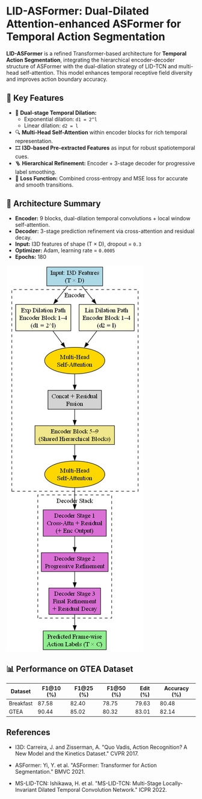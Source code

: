 # LID-ASFormer: Dual-Dilated Attention-enhanced ASFormer for Temporal Action Segmentation

**LID-ASFormer** is a refined Transformer-based architecture for **Temporal Action Segmentation**, integrating the hierarchical encoder-decoder structure of ASFormer with the dual-dilation strategy of LID-TCN and multi-head self-attention. This model enhances temporal receptive field diversity and improves action boundary accuracy.

## 🧠 Key Features

- 🔁 **Dual-stage Temporal Dilation:**
  - Exponential dilation: `d1 = 2^l`
  - Linear dilation: `d2 = l`
- 🔍 **Multi-Head Self-Attention** within encoder blocks for rich temporal representation.
- 🎞️ **I3D-based Pre-extracted Features** as input for robust spatiotemporal cues.
- 🪜 **Hierarchical Refinement:** Encoder + 3-stage decoder for progressive label smoothing.
- 🎯 **Loss Function:** Combined cross-entropy and MSE loss for accurate and smooth transitions.

## 📐 Architecture Summary

- **Encoder:** 9 blocks, dual-dilation temporal convolutions + local window self-attention.
- **Decoder:** 3-stage prediction refinement via cross-attention and residual decay.
- **Input:** I3D features of shape (T × D), dropout = `0.3`
- **Optimizer:** Adam, learning rate = `0.0005`
- **Epochs:** 180

![LID-ASFormer Architecture](arch.png)

## 📊 Performance on GTEA Dataset

| Dataset    | F1@10 (%) | F1@25 (%) | F1@50 (%) | Edit (%) | Accuracy (%) |
|------------|-----------|-----------|-----------|----------|---------------|
| Breakfast  | 87.58     | 82.40     | 78.75     | 79.63    | 80.48         |
| GTEA       | 90.44     | 85.02     | 80.32     | 83.01    | 82.14         |


## References

- I3D: Carreira, J. and Zisserman, A. "Quo Vadis, Action Recognition? A New Model and the Kinetics Dataset." CVPR 2017.

- ASFormer: Yi, Y. et al. "ASFormer: Transformer for Action Segmentation." BMVC 2021.

- MS-LID-TCN: Ishikawa, H. et al. "MS-LID-TCN: Multi-Stage Locally-Invariant Dilated Temporal Convolution Network." ICPR 2022. 
